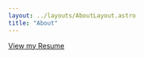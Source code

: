 ```yaml
---
layout: ../layouts/AboutLayout.astro
title: "About"
---
```


[View my Resume](/assets/Resume/OwenBrooks-CV.pdf)
